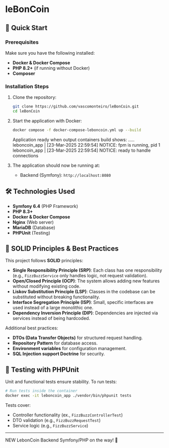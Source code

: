 # leBonCoin

## 🚀 Quick Start

### Prerequisites
Make sure you have the following installed:
- **Docker & Docker Compose**
- **PHP 8.2+** (if running without Docker)
- **Composer**

### Installation Steps
1. Clone the repository:
   ```bash
   git clone https://github.com/vascomonteiro/leBonCoin.git
   cd leBonCoin
   ```
2. Start the application with Docker:
   ```bash
   docker compose -f docker-compose-leboncoin.yml up --build
   ```
   Application ready when output containers build shows:
   .....
   leboncoin_app      | [23-Mar-2025 22:59:54] NOTICE: fpm is running, pid 1 
   leboncoin_app      | [23-Mar-2025 22:59:54] NOTICE: ready to handle connections

3. The application should now be running at:
   - Backend (Symfony): `http://localhost:8080`

## 🛠️ Technologies Used
- **Symfony 6.4** (PHP Framework)
- **PHP 8.3+**
- **Docker & Docker Compose**
- **Nginx** (Web server)
- **MariaDB** (Database)
- **PHPUnit** (Testing)

## 📌 SOLID Principles & Best Practices
This project follows **SOLID** principles:
- **Single Responsibility Principle (SRP)**: Each class has one responsibility (e.g., `FizzBuzzService` only handles logic, not request validation).
- **Open/Closed Principle (OCP)**: The system allows adding new features without modifying existing code.
- **Liskov Substitution Principle (LSP)**: Classes in the codebase can be substituted without breaking functionality.
- **Interface Segregation Principle (ISP)**: Small, specific interfaces are used instead of a large monolithic one.
- **Dependency Inversion Principle (DIP)**: Dependencies are injected via services instead of being hardcoded.

Additional best practices:
- **DTOs (Data Transfer Objects)** for structured request handling.
- **Repository Pattern** for database access.
- **Environment variables** for configuration management.
- **SQL Injection support Doctrine** for security.

## 🧪 Testing with PHPUnit
Unit and functional tests ensure stability. To run tests:
```bash
# Run tests inside the container
docker exec -it leboncoin_app ./vendor/bin/phpunit tests
```
Tests cover:
- Controller functionality (ex., `FizzBuzzControllerTest`)
- DTO validation (e.g., `FizzBuzzRequestTest`)
- Service logic (e.g., `FizzBuzzService`)
---

NEW LebonCoin Backend Symfony/PHP on the way! 🚀

